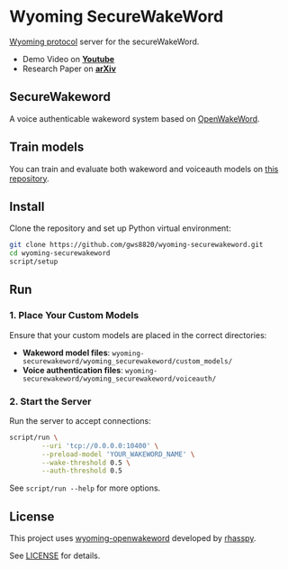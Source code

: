 # Wyoming SecureWakeWord
[Wyoming protocol](https://github.com/rhasspy/wyoming) server for the secureWakeWord.

- Demo Video on **[Youtube](https://www.youtube.com/watch?v=F3AXUbL-i-o)**
- Research Paper on **[arXiv](https://arxiv.org/abs/2501.12194)**


## SecureWakeword
A voice authenticable wakeword system based on [OpenWakeWord](https://github.com/dscripka/openWakeWord).

## Train models
You can train and evaluate both wakeword and voiceauth models on [this repository](https://github.com/gws8820/securewakeword-model).

## Install

Clone the repository and set up Python virtual environment:

``` sh
git clone https://github.com/gws8820/wyoming-securewakeword.git
cd wyoming-securewakeword
script/setup
```

## Run

### 1. Place Your Custom Models
Ensure that your custom models are placed in the correct directories:

- **Wakeword model files**: `wyoming-securewakeword/wyoming_securewakeword/custom_models/`
- **Voice authentication files**: `wyoming-securewakeword/wyoming_securewakeword/voiceauth/`

### 2. Start the Server
Run the server to accept connections:
``` sh
script/run \
        --uri 'tcp://0.0.0.0:10400' \
        --preload-model 'YOUR_WAKEWORD_NAME' \
        --wake-threshold 0.5 \
        --auth-threshold 0.5
```

See `script/run --help` for more options.

## License
This project uses [wyoming-openwakeword](https://github.com/rhasspy/wyoming-openwakeword) developed by [rhasspy](https://github.com/rhasspy).

See [LICENSE](LICENSE) for details.
